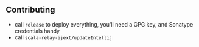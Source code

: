 ## Contributing

- call `release` to deploy everything, you'll need a GPG key, and Sonatype credentials handy
- call `scala-relay-ijext/updateIntellij`
